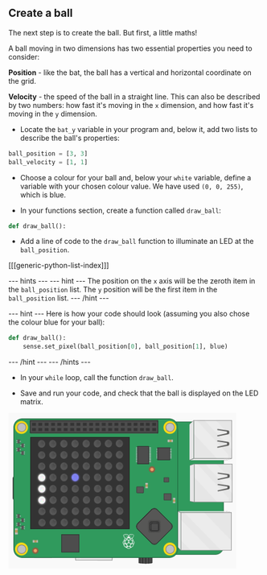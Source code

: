 ## Create a ball

The next step is to create the ball. But first, a little maths!

A ball moving in two dimensions has two essential properties you need to consider:

**Position** - like the bat, the ball has a vertical and horizontal coordinate on the grid.

**Velocity** - the speed of the ball in a straight line. This can also be described by two numbers: how fast it's moving in the `x` dimension, and how fast it's moving in the `y` dimension.

+ Locate the `bat_y` variable in your program and, below it, add two lists to describe the ball's properties:

``` python
ball_position = [3, 3]
ball_velocity = [1, 1]
```

+ Choose a colour for your ball and, below your `white` variable, define a variable with your chosen colour value. We have used  `(0, 0, 255)`, which is blue.

+ In your functions section, create a function called `draw_ball`:

``` python
def draw_ball():
```

+ Add a line of code to the `draw_ball` function to illuminate an LED at the `ball_position`.

[[[generic-python-list-index]]]

--- hints ---
--- hint ---
The position on the `x` axis will be the zeroth item in the `ball_position` list. The `y` position will be the first item in the `ball_position` list.
--- /hint ---

--- hint ---
Here is how your code should look (assuming you also chose the colour blue for your ball):
``` python
def draw_ball():
    sense.set_pixel(ball_position[0], ball_position[1], blue)
```
--- /hint ---
--- /hints ---

+ In your `while` loop, call the function `draw_ball`.

+ Save and run your code, and check that the ball is displayed on the LED matrix.

![Draw the ball](images/draw-ball.png)
